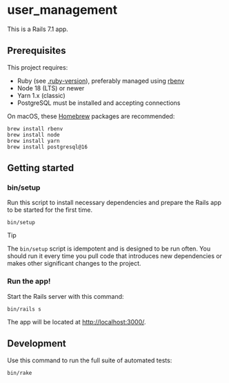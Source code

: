 # user_management

This is a Rails 7.1 app.

## Prerequisites

This project requires:

- Ruby (see [.ruby-version](./.ruby-version)), preferably managed using [rbenv](https://github.com/rbenv/rbenv)
- Node 18 (LTS) or newer
- Yarn 1.x (classic)
- PostgreSQL must be installed and accepting connections

On macOS, these [Homebrew](http://brew.sh) packages are recommended:

```
brew install rbenv
brew install node
brew install yarn
brew install postgresql@16
```

## Getting started

### bin/setup

Run this script to install necessary dependencies and prepare the Rails app to be started for the first time.

```
bin/setup
```

> [!TIP]
> The `bin/setup` script is idempotent and is designed to be run often. You should run it every time you pull code that introduces new dependencies or makes other significant changes to the project.

### Run the app!

Start the Rails server with this command:

```
bin/rails s
```

The app will be located at <http://localhost:3000/>.

## Development

Use this command to run the full suite of automated tests:

```
bin/rake
```
